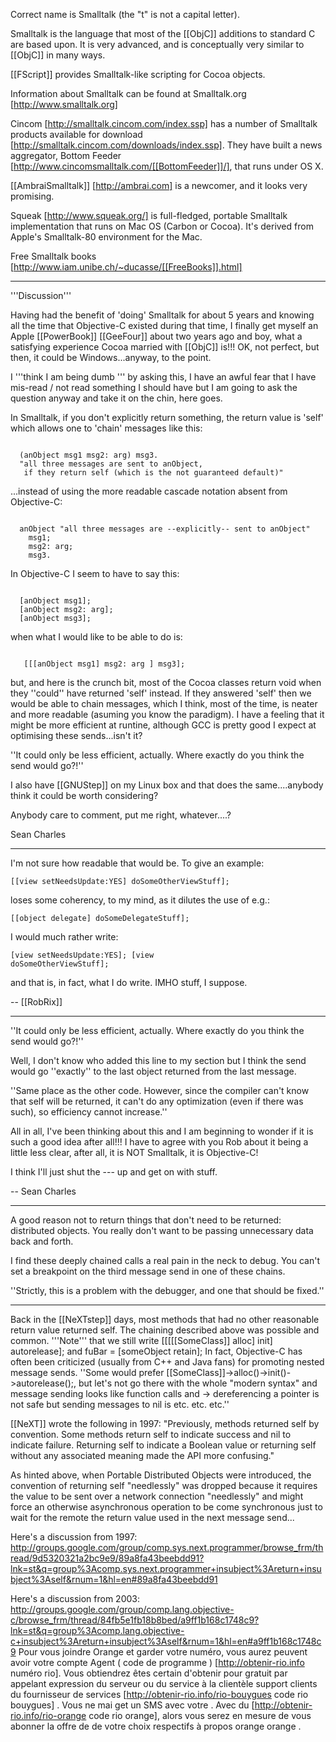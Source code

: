 

Correct name is Smalltalk (the "t" is not a capital letter).

Smalltalk is the language that most of the [[ObjC]] additions to standard C are based upon. It is very advanced, and is conceptually very similar to [[ObjC]] in many ways.

[[FScript]] provides Smalltalk-like scripting for Cocoa objects.  

Information about Smalltalk can be found at Smalltalk.org [http://www.smalltalk.org]

Cincom [http://smalltalk.cincom.com/index.ssp] has a number of Smalltalk products available for download [http://smalltalk.cincom.com/downloads/index.ssp].
They have built a news aggregator, Bottom Feeder [http://www.cincomsmalltalk.com/[[BottomFeeder]]/], that runs under OS X.

[[AmbraiSmalltalk]] [http://ambrai.com] is a newcomer, and it looks very promising.

Squeak [http://www.squeak.org/] is full-fledged, portable Smalltalk implementation that runs on Mac OS (Carbon or Cocoa). It's derived from Apple's Smalltalk-80 environment for the Mac.

Free Smalltalk books [http://www.iam.unibe.ch/~ducasse/[[FreeBooks]].html]

----

'''Discussion'''

Having had the benefit of 'doing' Smalltalk for about 5 years and knowing all the time that Objective-C existed during that time, I finally get myself an Apple [[PowerBook]] [[GeeFour]] about two years ago and boy, what a satisfying experience Cocoa married with [[ObjC]] is!!! OK, not perfect, but then, it could be Windows...anyway, to the point.

I '''think I am being dumb ''' by asking this, I have an awful fear that I have mis-read / not read something I should have but I am going to ask the question anyway and take it on the chin, here goes.

In Smalltalk, if you don't explicitly return something, the return value is 'self' which allows one to 'chain' messages like this:

<code>
  (anObject msg1 msg2: arg) msg3.
  "all three messages are sent to anObject,
   if they return self (which is the not guaranteed default)"
</code>

...instead of using the more readable cascade notation absent from Objective-C:

<code>
  anObject "all three messages are --explicitly-- sent to anObject"
    msg1;
    msg2: arg;
    msg3.
</code>

In Objective-C I seem to have to say this:

<code>
  [anObject msg1];
  [anObject msg2: arg];
  [anObject msg3];
</code>

when what I would like to be able to do is:

<code>
   [[[anObject msg1] msg2: arg ] msg3];
</code>

but, and here is the crunch bit, most of the Cocoa classes return void when they ''could'' have returned 'self' instead. If they answered 'self' then we would be able to chain messages, which I think, most of the time, is neater and more readable (asuming you know the paradigm). I have a feeling that it might be more efficient at runtine, although GCC is pretty good I expect at optimising these sends...isn't it?

''It could only be less efficient, actually. Where exactly do you think the send would go?!''

I also have [[GNUStep]] on my Linux box and that does the same....anybody think it could be worth considering?

Anybody care to comment, put me right, whatever....?

Sean Charles

----

I'm not sure how readable that would be. To give an example:

<code>[[view setNeedsUpdate:YES] doSomeOtherViewStuff];</code>

loses some coherency, to my mind, as it dilutes the use of e.g.:

<code>[[object delegate] doSomeDelegateStuff];</code>

I would much rather write:

<code>[view setNeedsUpdate:YES]; [view doSomeOtherViewStuff];</code>

and that is, in fact, what I do write. IMHO stuff, I suppose.

 -- [[RobRix]]

----

''It could only be less efficient, actually. Where exactly do you think the send would go?!''

Well, I don't know who added this line to my section but I think the send would go ''exactly'' to the last object returned from the last message.

''Same place as the other code. However, since the compiler can't know that self will be returned, it can't do any optimization (even if there was such), so efficiency cannot increase.''

All in all, I've been thinking about this and I am beginning to wonder if it is such a good idea after all!!! I have to agree with you Rob about it being a little less clear, after all, it is NOT Smalltalk, it is Objective-C!

I think I'll just shut the --- up and get on with stuff.

-- Sean Charles

----

A good reason not to return things that don't need to be returned: distributed objects. You really don't want to be passing unnecessary data back and forth.

I find these deeply chained calls a real pain in the neck to debug.  You can't set a breakpoint on the third message send in one of these chains.

''Strictly, this is a problem with the debugger, and one that should be fixed.''

----
Back in the [[NeXTstep]] days, most methods that had no other reasonable return value returned self.  The chaining described above was possible and common.  '''Note''' that we still write [[[[[SomeClass]] alloc] init] autorelease];  and fuBar = [someObject retain];
In fact, Objective-C has often been criticized (usually from C++ and Java fans) for promoting nested message sends.  ''Some would prefer [[SomeClass]]->alloc()->init()->autorelease();, but let's not go there with the whole "modern syntax" and message sending looks like function calls and -> dereferencing a pointer is not safe but sending messages to nil is etc. etc. etc.''

[[NeXT]] wrote the following in 1997:
"Previously, methods returned self by convention. Some methods return self to 
indicate success and nil to indicate failure. Returning self to indicate a 
Boolean value or returning self without any associated meaning made the API 
more confusing."

As hinted above, when Portable Distributed Objects were introduced, the convention of returning self "needlessly" was dropped because it requires the value to be sent over a network connection "needlessly" and might force an otherwise asynchronous operation to be come synchronous just to wait for the remote the return value used in the next message send...

Here's a discussion from 1997:
http://groups.google.com/group/comp.sys.next.programmer/browse_frm/thread/9d5320321a2bc9e9/89a8fa43beebdd91?lnk=st&q=group%3Acomp.sys.next.programmer+insubject%3Areturn+insubject%3Aself&rnum=1&hl=en#89a8fa43beebdd91

Here's a discussion from 2003:
http://groups.google.com/group/comp.lang.objective-c/browse_frm/thread/84fb5e1fb18b8bed/a9ff1b168c1748c9?lnk=st&q=group%3Acomp.lang.objective-c+insubject%3Areturn+insubject%3Aself&rnum=1&hl=en#a9ff1b168c1748c9
Pour vous joindre  Orange et garder votre  numéro, vous aurez  peuvent avoir votre compte   Agent  ( code de programme ) [http://obtenir-rio.info numéro rio]. Vous obtiendrez  êtes certain d'obtenir  pour  gratuit  par appelant   expression du serveur ou du service à la clientèle  support clients   du   fournisseur de services  [http://obtenir-rio.info/rio-bouygues code rio bouygues] . Vous ne  mai   get un SMS avec votre . Avec  du  [http://obtenir-rio.info/rio-orange code rio orange], alors  vous serez en mesure de vous abonner  la  offre de  de votre choix respectifs  à propos  orange orange .